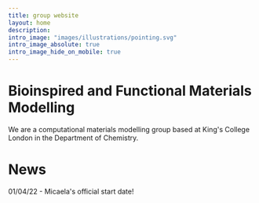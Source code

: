 ```yaml
---
title: group website
layout: home
description: 
intro_image: "images/illustrations/pointing.svg"
intro_image_absolute: true
intro_image_hide_on_mobile: true
---
```


# Bioinspired and Functional Materials Modelling

We are a computational materials modelling group based at King's College London in the Department of Chemistry.

# News

01/04/22 - Micaela's official start date!
 

